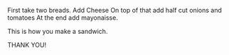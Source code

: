 First take two breads.
Add Cheese
On top of that add half cut onions and tomatoes
At the end add mayonaisse.

This is how you make a sandwich.

THANK YOU!
